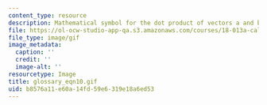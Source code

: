 ```yaml
---
content_type: resource
description: Mathematical symbol for the dot product of vectors a and b.
file: https://ol-ocw-studio-app-qa.s3.amazonaws.com/courses/18-013a-calculus-with-applications-spring-2005/b8576a11e60a14fd59e6319e18a6ed53_glossary_eqn10.gif
file_type: image/gif
image_metadata:
  caption: ''
  credit: ''
  image-alt: ''
resourcetype: Image
title: glossary_eqn10.gif
uid: b8576a11-e60a-14fd-59e6-319e18a6ed53
---
```

